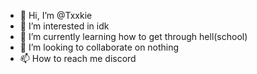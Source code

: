 - 👋 Hi, I’m @Txxkie
- 👀 I’m interested in idk
- 🌱 I’m currently learning how to get through hell(school)
- 💞️ I’m looking to collaborate on nothing
- 📫 How to reach me discord

<!---
Txxkie/Txxkie is a ✨ special ✨ repository because its `README.md` (this file) appears on your GitHub profile.
You can click the Preview link to take a look at your changes.
--->
